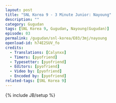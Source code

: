 ```yaml
---
layout: post
title: "SNL Korea 9 - 3 Minute Junior: Nayoung"
description: ""
category: Gugudan
tags: [SNL Korea 9, Gugudan, Nayoung(Gugudan)]
episode: 03
permalink: /gugudan/snl-korea/E03/3mj/nayoung
openload-id: h74E2SUV_fo
credits:
  - Translations: [Calynxx]
  - Timers: [pyofriend]
  - Typesetter: [pyofriend]
  - Editors: [pyofriend]
  - Video by: [pyofriend]
  - Encoded by: [pyofriend]
related-tags: [SNL Korea 9]
---
```

{% include JB/setup %}
